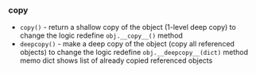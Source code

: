 ### copy
 - `copy()` - return a shallow copy of the object (1-level deep copy)
   to change the logic redefine `obj.__copy__()` method
 - `deepcopy()` - make a deep copy of the object (copy all referenced objects)
   to change the logic redefine `obj.__deepcopy__(dict)` method
   memo dict shows list of already copied referenced objects 
